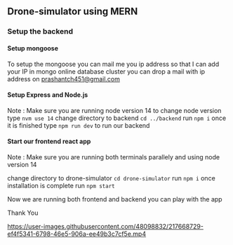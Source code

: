## Drone-simulator using MERN

### Setup the backend
#### Setup mongoose
To setup the mongoose you can mail me you ip address so that I can add your IP in mongo online database cluster
you can drop a mail with ip address on prashantch451@gmail.com

#### Setup Express and Node.js
Note : Make sure you are running node version 14 to change node version type `nvm use 14`
change directory to backend `cd ../backend`
run `npm i`
once it is finished type `npm run dev` to run our backend 

#### Start our frontend react app
Note : Make sure you are running both terminals parallely and using node version 14

change directory to drone-simulator `cd drone-simulator`
run `npm i`
once installation is complete run `npm start`

Now we are running both frontend and backend you can play with the app

Thank You



https://user-images.githubusercontent.com/48098832/217668729-ef4f5341-6798-46e5-906a-ee49b3c7cf5e.mp4
